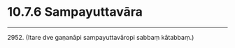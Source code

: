 

# 10.7.6 Sampayuttavāra




---

2952\. (Itare dve gaṇanāpi sampayuttavāropi sabbaṃ kātabbaṃ.)





